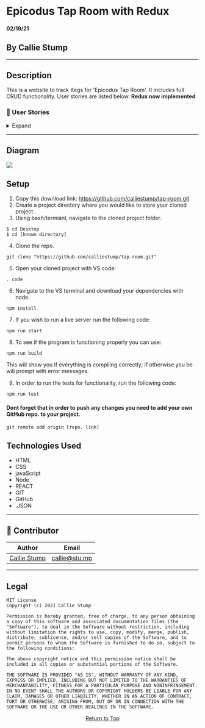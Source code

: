 # Epicodus Tap Room with Redux

#### **02/19/21**

## By Callie Stump
<hr>

## **Description**
This is a website to track Kegs for 'Epicodus Tap Room'. It includes full CRUD functionality. User stories are listed below. 
<strong>Redux now implemented</strong>

### **📖 User Stories**
<details>
<summary>Expand</summary>

* As a user, I want the option to edit a keg's properties after entering them just in case I make a mistake.
* As a user, I want to be able to delete a keg.
* As a user, I want a keg to update to say "Out of Stock" once it's empty.
* As a user, I want kegs with less than 10 pints to include a message that says "Almost Empty" so I can try a pint before it's gone!
* I should be able to navigate to a splash page that lists all flavors and treats. Users should be able to click on an individual flavor or treat to see all the flavors/treats that belong to it.
* As a user, I want to have kegs prices to be color-coded for easy readability. This could be based on their price, the style of beer or kombucha, or the amount of pints left.
* As a user, I want this application to be nicely styled. (Use stylesheets and CSS objects!)
</details>
<hr>

## **Diagram**
<img src="diagram.png">

## **Setup**
1. Copy this download link: https://github.com/calliestump/tap-room.git
2. Create a project directory where you would like to store your cloned project.
3. Using bash/termianl, navigate to the cloned project folder.
```
$ cd Desktop
$ cd [known directory]
```
4. Clone the repo.
```
git clone "https://github.com/calliestump/tap-room.git"
```
5. Open your cloned project with VS code:
```
. code
```
6. Navigate to the VS terminal and download your dependencies with node.
```
npm install
```
7. If you wish to run a live server run the following code:
```
npm run start
```
8. To see if the program is functioning properly you can use:
```
npm run build
```
This will show you if everything is compiling correctly; if otherwise you be will prompt with error messages.

9. In order to run the tests for functionality, run the following code:
```
npm run test
```
#### Dont forget that in order to push any changes you need to add your own GitHub repo. to your project.
```
git remote add origin [repo. link]
```

## **Technologies Used**
* HTML
* CSS
* javaScript
* Node
* REACT
* GIT
* GitHub
* .JSON


------------------------------
## 👥 Contributor

| Author | Email |
|--------|:-----:|
| [Callie Stump](https://www.linkedin.com/in/callie-stump/) | [callie@stu.mp](mailto:callie@stu.mp) |
------------------------------
<!-- ## **Bugs Found** -->
 
## Legal
```
MIT License
Copyright (c) 2021 Callie Stump

Permission is hereby granted, free of charge, to any person obtaining a copy of this software and associated documentation files (the "Software"), to deal in the Software without restriction, including without limitation the rights to use, copy, modify, merge, publish, distribute, sublicense, and/or sell copies of the Software, and to permit persons to whom the Software is furnished to do so, subject to the following conditions:

The above copyright notice and this permission notice shall be included in all copies or substantial portions of the Software.

THE SOFTWARE IS PROVIDED "AS IS", WITHOUT WARRANTY OF ANY KIND, EXPRESS OR IMPLIED, INCLUDING BUT NOT LIMITED TO THE WARRANTIES OF MERCHANTABILITY, FITNESS FOR A PARTICULAR PURPOSE AND NONINFRINGEMENT. IN NO EVENT SHALL THE AUTHORS OR COPYRIGHT HOLDERS BE LIABLE FOR ANY CLAIM, DAMAGES OR OTHER LIABILITY, WHETHER IN AN ACTION OF CONTRACT, TORT OR OTHERWISE, ARISING FROM, OUT OF OR IN CONNECTION WITH THE SOFTWARE OR THE USE OR OTHER DEALINGS IN THE SOFTWARE.
```
<center><a href="#">Return to Top</a></center>
